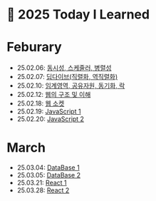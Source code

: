 # 📝 2025 Today I Learned

# Feburary

- 25.02.06: [동시성, 스케줄러, 병렬성](https://github.com/100-hours-a-week/shai-til/blob/main/Feb/2025_02_06.md)
- 25.02.07: [딥다이브(직렬화, 역직렬화)](https://github.com/100-hours-a-week/shai-til/blob/main/Feb/2025_02_07.md)
- 25.02.10: [임계영역, 공유자원, 동기화, 락](https://github.com/100-hours-a-week/shai-til/blob/main/Feb/2025_02_10.md)
- 25.02.12: [웹의 구조 및 이해](https://github.com/100-hours-a-week/shai-til/blob/main/Feb/2025_02_12.md)
- 25.02.18: [웹 소켓](https://github.com/100-hours-a-week/shai-til/blob/main/Feb/2025_02_18.md)
- 25.02.19: [JavaScript 1](https://github.com/100-hours-a-week/shai-til/blob/main/Feb/2025_02_19.md)
- 25.02.20: [JavaScript 2](https://github.com/100-hours-a-week/shai-til/blob/main/Feb/2025_02_20.md)

# March

- 25.03.04: [DataBase 1](https://github.com/100-hours-a-week/shai-til/blob/main/March/2025_03_04.md)
- 25.03.05: [DataBase 2](https://github.com/100-hours-a-week/shai-til/blob/main/March/2025_03_05.md)
- 25.03.21: [React 1](https://github.com/100-hours-a-week/shai-til/blob/main/March/2025_03_21.md)
- 25.03.28: [React 2](https://github.com/100-hours-a-week/shai-til/blob/main/March/2025_03_28.md)
